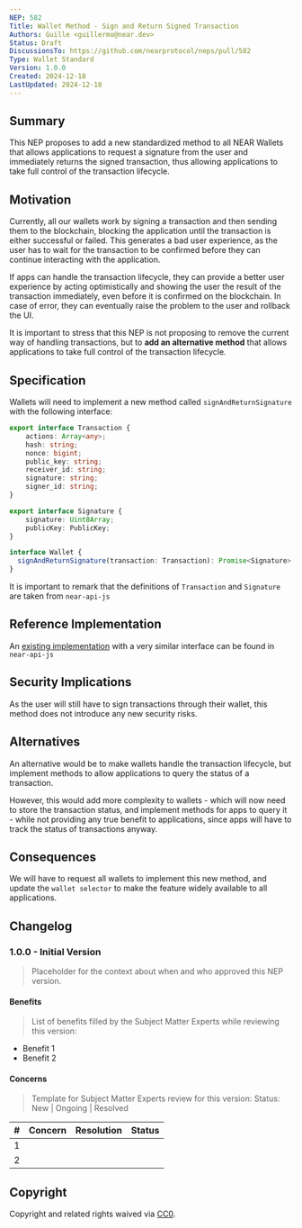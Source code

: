 ```yaml
---
NEP: 582
Title: Wallet Method - Sign and Return Signed Transaction
Authors: Guille <guillermo@near.dev>
Status: Draft
DiscussionsTo: https://github.com/nearprotocol/neps/pull/582
Type: Wallet Standard
Version: 1.0.0
Created: 2024-12-18
LastUpdated: 2024-12-18
---
```


## Summary

This NEP proposes to add a new standardized method to all NEAR Wallets that allows applications to request a signature from the user and immediately returns the signed transaction, thus allowing applications to take full control of the transaction lifecycle.

## Motivation

Currently, all our wallets work by signing a transaction and then sending them to the blockchain, blocking the application until the transaction is either successful or failed. This generates a bad user experience, as the user has to wait for the transaction to be confirmed before they can continue interacting with the application.

If apps can handle the transaction lifecycle, they can provide a better user experience by acting optimistically and showing the user the result of the transaction immediately, even before it is confirmed on the blockchain. In case of error, they can eventually raise the problem to the user and rollback the UI.

It is important to stress that this NEP is not proposing to remove the current way of handling transactions, but to **add an alternative method** that allows applications to take full control of the transaction lifecycle.

## Specification

Wallets will need to implement a new method called `signAndReturnSignature` with the following interface:

```typescript
export interface Transaction {
    actions: Array<any>;
    hash: string;
    nonce: bigint;
    public_key: string;
    receiver_id: string;
    signature: string;
    signer_id: string;
}

export interface Signature {
    signature: Uint8Array;
    publicKey: PublicKey;
}

interface Wallet {
  signAndReturnSignature(transaction: Transaction): Promise<Signature>;
}
```

It is important to remark that the definitions of `Transaction` and `Signature` are taken from `near-api-js`

## Reference Implementation

An [existing implementation](https://github.com/near/near-api-js/blob/9cb7e89a688304fdd439411e2854235c358f4ab7/packages/client/src/transactions/sign_and_send.ts#L12-L31) with a very similar interface can be found in `near-api-js`

## Security Implications

As the user will still have to sign transactions through their wallet, this method does not introduce any new security risks.

## Alternatives

An alternative would be to make wallets handle the transaction lifecycle, but implement methods to allow applications to query the status of a transaction.

However, this would add more complexity to wallets - which will now need to store the transaction status, and implement methods for apps to query it - while not providing any true benefit to applications, since apps will have to track the status of transactions anyway.

## Consequences

We will have to request all wallets to implement this new method, and update the `wallet selector` to make the feature widely available to all applications.

## Changelog

### 1.0.0 - Initial Version

> Placeholder for the context about when and who approved this NEP version.

#### Benefits

> List of benefits filled by the Subject Matter Experts while reviewing this version:

- Benefit 1
- Benefit 2

#### Concerns

> Template for Subject Matter Experts review for this version:
> Status: New | Ongoing | Resolved

|   # | Concern | Resolution | Status |
| --: | :------ | :--------- | -----: |
|   1 |         |            |        |
|   2 |         |            |        |

## Copyright

Copyright and related rights waived via [CC0](https://creativecommons.org/publicdomain/zero/1.0/).
